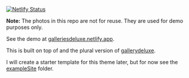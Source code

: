 [![Netlify Status](https://api.netlify.com/api/v1/badges/8c2503b5-5e63-445a-b6ef-113585350aa7/deploy-status)](https://app.netlify.com/sites/galleriesdeluxe/deploys)

**Note:** The photos in this repo are not for reuse. They are used for demo purposes only.

See the demo at [galleriesdeluxe.netlify.app](https://galleriesdeluxe.netlify.app/).

This is built on top of and the plural version of [gallerydeluxe](https://github.com/bep/gallerydeluxe).

I will create a starter template for this theme later, but for now see the [exampleSite](./exampleSite) folder.